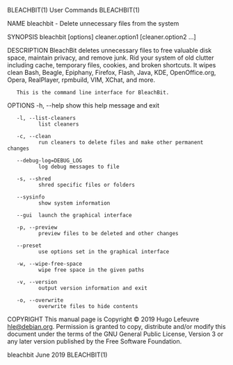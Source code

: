 BLEACHBIT(1)                                                                                    User Commands                                                                                    BLEACHBIT(1)

NAME
       bleachbit - Delete unnecessary files from the system

SYNOPSIS
       bleachbit [options] cleaner.option1 [cleaner.option2 ...]

DESCRIPTION
       BleachBit  deletes  unnecessary  files to free valuable disk space, maintain privacy, and remove junk. Rid your system of old clutter including cache, temporary files, cookies, and broken shortcuts.
       It wipes clean Bash, Beagle, Epiphany, Firefox, Flash, Java, KDE, OpenOffice.org, Opera, RealPlayer, rpmbuild, VIM, XChat, and more.

       This is the command line interface for BleachBit.

OPTIONS
       -h, --help
              show this help message and exit

       -l, --list-cleaners
              list cleaners

       -c, --clean
              run cleaners to delete files and make other permanent changes

       --debug-log=DEBUG_LOG
              log debug messages to file

       -s, --shred
              shred specific files or folders

       --sysinfo
              show system information

       --gui  launch the graphical interface

       -p, --preview
              preview files to be deleted and other changes

       --preset
              use options set in the graphical interface

       -w, --wipe-free-space
              wipe free space in the given paths

       -v, --version
              output version information and exit

       -o, --overwrite
              overwrite files to hide contents

COPYRIGHT
       This manual page is Copyright © 2019 Hugo Lefeuvre <hle@debian.org>.  Permission is granted to copy, distribute and/or modify this document under the terms of the GNU General Public License, Version
       3 or any later version published by the Free Software Foundation.

bleachbit                                                                                         June 2019                                                                                      BLEACHBIT(1)

